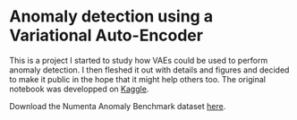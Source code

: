# Anomaly detection using a Variational Auto-Encoder

This is a project I started to study how VAEs could be used to perform anomaly detection. I then fleshed it out with details and figures and decided to make it public in the hope that it might help others too. The original notebook was developped on [Kaggle](https://www.kaggle.com/lucfrachon/anomaly-detection-using-vaes).

Download the Numenta Anomaly Benchmark dataset [here](https://www.kaggle.com/boltzmannbrain/nab).
